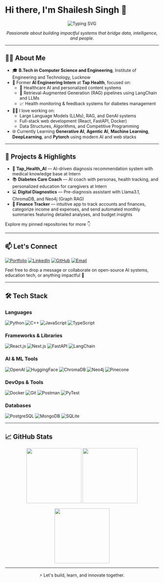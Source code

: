 # Hi there, I'm Shailesh Singh 👋

<p align="center">
  <img src="https://readme-typing-svg.herokuapp.com?font=Fira+Code&pause=1000&color=0969DA&center=true&vCenter=true&width=435&lines=Software+Engineer;AI+%2B+ML+Enthusiast;Full+Stack+Developer" alt="Typing SVG" />
</p>

<p align="center">
  <em>Passionate about building impactful systems that bridge data, intelligence, and people.</em>
</p>

---

## 👨‍💻 About Me

- 🎓 **B.Tech in Computer Science and Engineering**, Institute of Engineering and Technology, Lucknow
- 💼 Former **AI Engineering Intern** at **Tap Health**, focused on:
  - 🧠 Healthcare AI and personalized content systems
  - 🤖 Retrieval-Augmented Generation (RAG) pipelines using LangChain and LLMs
  - 📈 Health monitoring & feedback systems for diabetes management
- 🧑‍💻 I love working on:
  - Large Language Models (LLMs), RAG, and GenAI systems
  - Full-stack web development (React, FastAPI, Docker)
  - Data Structures, Algorithms, and Competitive Programming
- 🌐 Currently Learning **Generative AI**, **Agentic AI**, **Machine Learning**, **DeepLearning**, and **Pytorch** using modern AI and web stacks

---

## 🚀 Projects & Highlights

- 💊 **Tap_Health_AI** — AI-driven diagnosis recommendation system with medical knowledge base at Intern
- 📚 **Diabetes Care Coach** — AI coach with personas, health tracking, and personalized education for caregivers at Intern
- 💻 **Digital Diagnostics** — Pre-diagnosis assistant with Llama3.1, ChromaDB, and Neo4j (Graph RAG)
- 🧾 **Finance Tracker** — intuitive app to track accounts and finances, categorize income and expenses, and send automated monthly summaries featuring detailed analyses, and budget insights

Explore my pinned repositories for more 👇

---

## 📫 Let's Connect

[![Portfolio](https://img.shields.io/badge/Portfolio-FF5722?style=for-the-badge&logo=firefox&logoColor=white)](https://www.shaileshsingh.tech/)
[![LinkedIn](https://img.shields.io/badge/LinkedIn-0077B5?style=for-the-badge&logo=linkedin&logoColor=white)](https://www.linkedin.com/in/shailesh-singh-544bb3229/)
[![GitHub](https://img.shields.io/badge/GitHub-181717?style=for-the-badge&logo=github&logoColor=white)](https://github.com/shailesh-singh-ss?tab=repositories)
[![Email](https://img.shields.io/badge/Email-D14836?style=for-the-badge&logo=gmail&logoColor=white)](mailto:ss.forcoding@gmail.com)

Feel free to drop a message or collaborate on open-source AI systems, education tech, or anything impactful 🚀

---

## 🛠️ Tech Stack

### Languages
![Python](https://img.shields.io/badge/Python-3776AB?style=flat&logo=python&logoColor=white)
![C++](https://img.shields.io/badge/C++-00599C?style=flat&logo=c%2B%2B&logoColor=white)
![JavaScript](https://img.shields.io/badge/JavaScript-F7DF1E?style=flat&logo=javascript&logoColor=black)
![TypeScript](https://img.shields.io/badge/TypeScript-007ACC?style=flat&logo=typescript&logoColor=white)

### Frameworks & Libraries
![React.js](https://img.shields.io/badge/React.js-61DAFB?style=flat&logo=react&logoColor=black)
![Next.js](https://img.shields.io/badge/Next.js-000000?style=flat&logo=next.js&logoColor=white)
![FastAPI](https://img.shields.io/badge/FastAPI-009688?style=flat&logo=fastapi&logoColor=white)
![LangChain](https://img.shields.io/badge/LangChain-1C3C3C?style=flat&logo=chainlink&logoColor=white)

### AI & ML Tools
![OpenAI](https://img.shields.io/badge/OpenAI-412991?style=flat&logo=openai&logoColor=white)
![HuggingFace](https://img.shields.io/badge/HuggingFace-FFD21E?style=flat&logo=huggingface&logoColor=black)
![ChromaDB](https://img.shields.io/badge/ChromaDB-FF6900?style=flat&logoColor=white)
![Neo4j](https://img.shields.io/badge/Neo4j-008CC1?style=flat&logo=neo4j&logoColor=white)
![Pinecone](https://img.shields.io/badge/Pinecone-000000?style=flat&logoColor=white)

### DevOps & Tools
![Docker](https://img.shields.io/badge/Docker-2496ED?style=flat&logo=docker&logoColor=white)
![Git](https://img.shields.io/badge/Git-F05032?style=flat&logo=git&logoColor=white)
![Postman](https://img.shields.io/badge/Postman-FF6C37?style=flat&logo=postman&logoColor=white)
![PyTest](https://img.shields.io/badge/PyTest-0A9EDC?style=flat&logo=pytest&logoColor=white)

### Databases
![PostgreSQL](https://img.shields.io/badge/PostgreSQL-316192?style=flat&logo=postgresql&logoColor=white)
![MongoDB](https://img.shields.io/badge/MongoDB-4EA94B?style=flat&logo=mongodb&logoColor=white)
![SQLite](https://img.shields.io/badge/SQLite-07405E?style=flat&logo=sqlite&logoColor=white)

---

## 📈 GitHub Stats

<p align="center">
  <img src="https://github-readme-stats.vercel.app/api?username=shailesh-singh-ss&show_icons=true&theme=default&hide_border=true" height="180" />
  <img src="https://github-readme-stats.vercel.app/api/top-langs/?username=shailesh-singh-ss&layout=compact&theme=default&hide_border=true" height="180"/>
</p>

<p align="center">
  <img src="https://github-readme-streak-stats.herokuapp.com/?user=shailesh-singh-ss&theme=default&hide_border=true" height="180"/>
</p>

---

<p align="center">
  ⚡ Let's build, learn, and innovate together.
</p>
